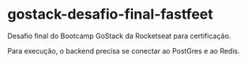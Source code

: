 # gostack-desafio-final-fastfeet

Desafio final do Bootcamp GoStack da Rocketseat para certificação.

Para execução, o backend precisa se conectar ao PostGres e ao Redis.
